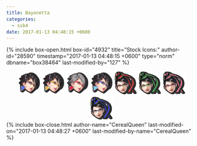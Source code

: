 ```yaml
---
title: Bayonetta
categories:
  - ssb4
date: 2017-01-13 04:48:15 +0600
---
```

{% include box-open.html box-id="4932" title="Stock Icons:" author-id="28590" timestamp="2017-01-13 04:48:15 +0600" type="norm" dbname="box38464" last-modified-by="127" %}
<center><img src="Stock_1.png" /><img src="Stock_2.png" /><img src="Stock_3.png" /><img src="Stock_4.png" /><img src="Stock_5.png" /><img src="Stock_6.png" /><img src="Stock_7.png" /><img src="Stock_8.png" /></center>
{% include box-close.html author-name="CerealQueen" last-modified-on="2017-01-13 04:48:27 +0600" last-modified-by-name="CerealQueen" %}
